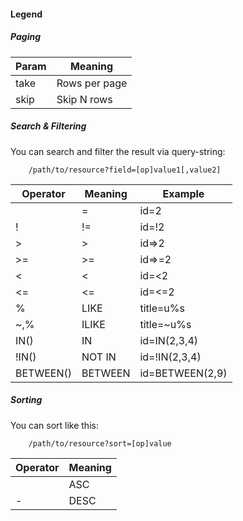 

#### Legend


##### Paging

| Param  | Meaning            |
| ------ | ------------------ |
| take   | Rows per page      |
| skip   | Skip N rows        |


##### Search & Filtering

You can search and filter the result via query-string:

        /path/to/resource?field=[op]value1[,value2]

| Operator  | Meaning | Example         |
| --------- | ------- | --------------- |
|           | =       | id=2            |
| !         | !=      | id=!2           |
| >         | >       | id=>2           |
| >=        | >=      | id=>=2          |
| <         | <       | id=<2           |
| <=        | <=      | id=<=2          |
| %         | LIKE    | title=u%s       |
| ~,%       | ILIKE   | title=~u%s      |
| IN()      | IN      | id=IN(2,3,4)    |
| !IN()     | NOT IN  | id=!IN(2,3,4)   |
| BETWEEN() | BETWEEN | id=BETWEEN(2,9) |


##### Sorting

You can sort like this:


        /path/to/resource?sort=[op]value


| Operator  | Meaning |
| --------- | ------- |
|           | ASC     |
| \-        | DESC    |

